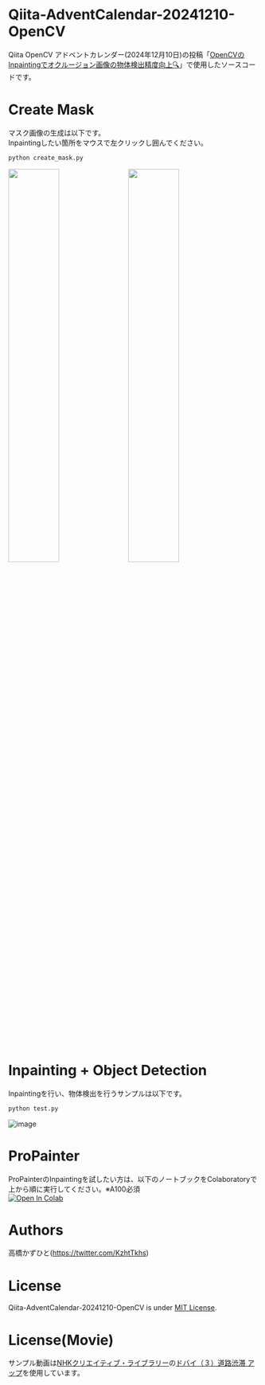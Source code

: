 # Qiita-AdventCalendar-20241210-OpenCV
Qiita OpenCV アドベントカレンダー(2024年12月10日)の投稿「[OpenCVのInpaintingでオクルージョン画像の物体検出精度向上🔍](https://qiita.com/Kazuhito/items/87b41542f71abd89cf62)」で使用したソースコードです。


# Create Mask
マスク画像の生成は以下です。<br>
Inpaintingしたい箇所をマウスで左クリックし囲んでください。<br>
```bash
python create_mask.py
```
<img src="https://github.com/user-attachments/assets/f4fba4ee-04c4-4c3d-9610-09a2e9a2a3bb" loading="lazy" width="45%">　<img src="https://github.com/user-attachments/assets/be93f468-3af6-463c-87fc-86ac709ed78d" loading="lazy" width="45%">

# Inpainting + Object Detection
Inpaintingを行い、物体検出を行うサンプルは以下です。
```bash
python test.py
```
![image](https://github.com/user-attachments/assets/45c07058-3ffe-4aad-b87b-84a9b1df7042)

# ProPainter
ProPainterのInpaintingを試したい方は、以下のノートブックをColaboratoryで上から順に実行してください。※A100必須<br>
[![Open In Colab](https://colab.research.google.com/assets/colab-badge.svg)](https://colab.research.google.com/github/Kazuhito00/Qiita-AdventCalendar-20241210-OpenCV//blob/main/Qiita-Advent-Calendar-ProPainter.ipynb)

# Authors
高橋かずひと(https://twitter.com/KzhtTkhs)
 
# License 
Qiita-AdventCalendar-20241210-OpenCV is under [MIT License](LICENSE).

# License(Movie)
サンプル動画は[NHKクリエイティブ・ライブラリー](https://www.nhk.or.jp/archives/creative/)の[ドバイ（３）道路渋滞 アップ](https://www2.nhk.or.jp/archives/movies/?id=D0002050330_00000)を使用しています。
